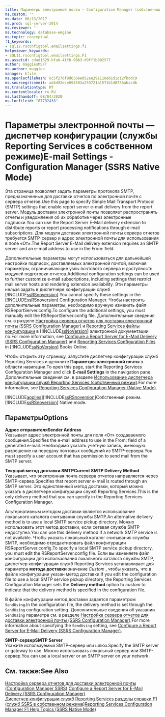 ```yaml
---
title: Параметры электронной почты — Configuration Manager (собственный режим служб SSRS) | Документация Майкрософт
ms.custom: ''
ms.date: 06/13/2017
ms.prod: sql-server-2014
ms.reviewer: ''
ms.technology: database-engine
ms.topic: conceptual
f1_keywords:
- sql12.rsconfigtool.emailsettings.f1
helpviewer_keywords:
- SQL11.rsconfigtool.emailsettings.F1
ms.assetid: cdad1529-bfa6-41fb-9863-d9ff1b802577
author: maggiesMSFT
ms.author: maggies
manager: kfile
ms.openlocfilehash: 8c5f276f8d6566e052ee291118eb1d1c12fbddc9
ms.sourcegitcommit: ad4d92dce894592a259721a1571b1d8736abacdb
ms.translationtype: MT
ms.contentlocale: ru-RU
ms.lasthandoff: 08/04/2020
ms.locfileid: "87732438"
---
```

# <a name="e-mail-settings---configuration-manager-ssrs-native-mode"></a><span data-ttu-id="fcbd2-102">Параметры электронной почты — диспетчер конфигурации (службы Reporting Services в собственном режиме)</span><span class="sxs-lookup"><span data-stu-id="fcbd2-102">E-mail Settings - Configuration Manager (SSRS Native Mode)</span></span>
  <span data-ttu-id="fcbd2-103">Эта страница позволяет задать параметры протокола SMTP, предназначенные для доставки отчетов по электронной почте с сервера отчетов.</span><span class="sxs-lookup"><span data-stu-id="fcbd2-103">Use this page to specify Simple Mail Transport Protocol (SMTP) settings that enable report server e-mail delivery from the report server.</span></span> <span data-ttu-id="fcbd2-104">Модуль доставки электронной почты позволяет распространять отчеты и уведомления об их обработке через электронные подписки.</span><span class="sxs-lookup"><span data-stu-id="fcbd2-104">You can use the Report Server E-Mail delivery extension to distribute reports or report processing notifications through e-mail subscriptions.</span></span> <span data-ttu-id="fcbd2-105">Для модуля доставки электронной почты сервера отчетов требуется SMTP-сервер и адрес электронной почты для использования в поле «От».</span><span class="sxs-lookup"><span data-stu-id="fcbd2-105">The Report Server E-Mail delivery extension requires an SMTP server and an e-mail address to use in the From: field.</span></span>  
  
 <span data-ttu-id="fcbd2-106">Дополнительные параметры могут использоваться для дальнейшей настройки подписок, доставляемых электронной почтой, включая параметры, ограничивающие узлы почтового сервера и доступность модулей подготовки отчетов.</span><span class="sxs-lookup"><span data-stu-id="fcbd2-106">Additional configuration settings can be used to further customize e-mail subscriptions, including settings that restrict mail server hosts and rendering extension availability.</span></span> <span data-ttu-id="fcbd2-107">Эти параметры нельзя задать в диспетчере конфигурации служб [!INCLUDE[ssRSnoversion](../../includes/ssrsnoversion-md.md)].</span><span class="sxs-lookup"><span data-stu-id="fcbd2-107">You cannot specify these settings in the [!INCLUDE[ssRSnoversion](../../includes/ssrsnoversion-md.md)] Configuration Manager.</span></span> <span data-ttu-id="fcbd2-108">Чтобы настроить дополнительные параметры, необходимо вручную изменить файл RSReportServer.config.</span><span class="sxs-lookup"><span data-stu-id="fcbd2-108">To configure the additional settings, you must manually edit the RSReportServer.config file.</span></span> <span data-ttu-id="fcbd2-109">Дополнительные сведения см. в разделе [Настройка сервера отчетов для доставки электронной почты &#40;SSRS Configuration Manager&#41;](../../sql-server/install/configure-a-report-server-for-e-mail-delivery-ssrs-configuration-manager.md) и [Reporting Services файлы конфигурации](../report-server/reporting-services-configuration-files.md) в [!INCLUDE[ssNoVersion](../../includes/ssnoversion-md.md)] электронной документации по.</span><span class="sxs-lookup"><span data-stu-id="fcbd2-109">For more information, see [Configure a Report Server for E-Mail Delivery &#40;SSRS Configuration Manager&#41;](../../sql-server/install/configure-a-report-server-for-e-mail-delivery-ssrs-configuration-manager.md) and [Reporting Services Configuration Files](../report-server/reporting-services-configuration-files.md) in [!INCLUDE[ssNoVersion](../../includes/ssnoversion-md.md)] Books Online.</span></span>  
  
 <span data-ttu-id="fcbd2-110">Чтобы открыть эту страницу, запустите диспетчер конфигурации служб Reporting Services и щелкните **Параметры электронной почты** в области навигации.</span><span class="sxs-lookup"><span data-stu-id="fcbd2-110">To open this page, start the Reporting Services Configuration Manager and click **E-mail Settings** in the navigation pane.</span></span> <span data-ttu-id="fcbd2-111">Дополнительные сведения см. в разделе [Использование диспетчера конфигурации служб Reporting Services (собственный режим)](../../sql-server/install/reporting-services-configuration-manager-native-mode.md).</span><span class="sxs-lookup"><span data-stu-id="fcbd2-111">For more information, see [Reporting Services Configuration Manager &#40;Native Mode&#41;](../../sql-server/install/reporting-services-configuration-manager-native-mode.md).</span></span>  
  
 [!INCLUDE[applies](../../includes/applies-md.md)]<span data-ttu-id="fcbd2-112">[!INCLUDE[ssRSnoversion](../../includes/ssrsnoversion-md.md)]Собственный режим.</span><span class="sxs-lookup"><span data-stu-id="fcbd2-112">[!INCLUDE[ssRSnoversion](../../includes/ssrsnoversion-md.md)] Native mode.</span></span>  
  
## <a name="options"></a><span data-ttu-id="fcbd2-113">Параметры</span><span class="sxs-lookup"><span data-stu-id="fcbd2-113">Options</span></span>  
 <span data-ttu-id="fcbd2-114">**Адрес отправителя**</span><span class="sxs-lookup"><span data-stu-id="fcbd2-114">**Sender Address**</span></span>  
 <span data-ttu-id="fcbd2-115">Указывает адрес электронной почты для поля «От» создаваемого сообщения.</span><span class="sxs-lookup"><span data-stu-id="fcbd2-115">Specifies the e-mail address to use in the From: field of a generated e-mail.</span></span> <span data-ttu-id="fcbd2-116">Необходимо указать учетную запись, имеющую разрешение на передачу почтовых сообщений из SMTP-сервера.</span><span class="sxs-lookup"><span data-stu-id="fcbd2-116">You must specify a user account that has permission to send mail from the SMTP server.</span></span>  
  
 <span data-ttu-id="fcbd2-117">**Текущий метод доставки SMTP**</span><span class="sxs-lookup"><span data-stu-id="fcbd2-117">**Current SMTP Delivery Method**</span></span>  
 <span data-ttu-id="fcbd2-118">Указывает, что электронная почта сервера отчетов направляется через SMTP-сервер.</span><span class="sxs-lookup"><span data-stu-id="fcbd2-118">Specifies that report server e-mail is routed through an SMTP server.</span></span> <span data-ttu-id="fcbd2-119">Это единственный метод доставки, который можно указать в диспетчере конфигурации служб Reporting Services.</span><span class="sxs-lookup"><span data-stu-id="fcbd2-119">This is the only delivery method that you can specify in the Reporting Services Configuration Manager.</span></span>  
  
 <span data-ttu-id="fcbd2-120">Альтернативным методом доставки является использование локального каталога считывания службы SMTP.</span><span class="sxs-lookup"><span data-stu-id="fcbd2-120">An alternative delivery method is to use a local SMTP service pickup directory.</span></span> <span data-ttu-id="fcbd2-121">Можно использовать этот метод доставки, если сетевая служба SMTP недоступна.</span><span class="sxs-lookup"><span data-stu-id="fcbd2-121">You can use this delivery method if a network SMTP service is not available.</span></span> <span data-ttu-id="fcbd2-122">Чтобы указать локальный каталог считывания службы SMTP, необходимо отредактировать файл конфигурации RSReportServer.config.</span><span class="sxs-lookup"><span data-stu-id="fcbd2-122">To specify a local SMTP service pickup directory, you must edit the RSReportServer.config file.</span></span> <span data-ttu-id="fcbd2-123">Если вы изменяете файл конфигурации для использования локального каталога службы SMTP, диспетчер конфигурации служб Reporting Services устанавливает для параметра **метода доставки** значение *Custom* , чтобы указать, что в файле конфигурации указан метод доставки.</span><span class="sxs-lookup"><span data-stu-id="fcbd2-123">If you edit the configuration file to use a local SMTP service pickup directory, the Reporting Services Configuration Manager sets the **Delivery method** option to *custom* to indicate that the delivery method is specified in the configuration file.</span></span>  
  
 <span data-ttu-id="fcbd2-124">В файле конфигурации метод доставки задается параметром `SendUsing`.</span><span class="sxs-lookup"><span data-stu-id="fcbd2-124">In the configuration file, the delivery method is set through the `SendUsing` configuration setting.</span></span> <span data-ttu-id="fcbd2-125">Дополнительные сведения об указании `SendUsing` параметра см. в разделе [Настройка сервера отчетов для доставки электронной почты &#40;SSRS Configuration Manager&#41;](../../sql-server/install/configure-a-report-server-for-e-mail-delivery-ssrs-configuration-manager.md).</span><span class="sxs-lookup"><span data-stu-id="fcbd2-125">For more information about specifying the `SendUsing` setting, see [Configure a Report Server for E-Mail Delivery &#40;SSRS Configuration Manager&#41;](../../sql-server/install/configure-a-report-server-for-e-mail-delivery-ssrs-configuration-manager.md).</span></span>  
  
 <span data-ttu-id="fcbd2-126">**SMTP-сервер**</span><span class="sxs-lookup"><span data-stu-id="fcbd2-126">**SMTP Server**</span></span>  
 <span data-ttu-id="fcbd2-127">Укажите используемый SMTP-сервер или шлюз.</span><span class="sxs-lookup"><span data-stu-id="fcbd2-127">Specify the SMTP server or gateway to use.</span></span> <span data-ttu-id="fcbd2-128">Можно использовать локальный сервер или SMTP-сервер.</span><span class="sxs-lookup"><span data-stu-id="fcbd2-128">You can use a local server or an SMTP server on your network.</span></span>  
  
## <a name="see-also"></a><span data-ttu-id="fcbd2-129">См. также:</span><span class="sxs-lookup"><span data-stu-id="fcbd2-129">See Also</span></span>  
 <span data-ttu-id="fcbd2-130">[Настройка сервера отчетов для доставки электронной почты &#40;Configuration Manager SSRS&#41;](../../sql-server/install/configure-a-report-server-for-e-mail-delivery-ssrs-configuration-manager.md) </span><span class="sxs-lookup"><span data-stu-id="fcbd2-130">[Configure a Report Server for E-Mail Delivery &#40;SSRS Configuration Manager&#41;](../../sql-server/install/configure-a-report-server-for-e-mail-delivery-ssrs-configuration-manager.md) </span></span>  
 [<span data-ttu-id="fcbd2-131">Диспетчер конфигурации служб Reporting Services разделы справки F1 &#40;служб SSRS в собственном режиме&#41;</span><span class="sxs-lookup"><span data-stu-id="fcbd2-131">Reporting Services Configuration Manager F1 Help Topics &#40;SSRS Native Mode&#41;</span></span>](../../sql-server/install/reporting-services-configuration-manager-f1-help-topics-ssrs-native-mode.md)  
  
  
